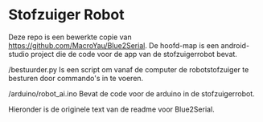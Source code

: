 # Stofzuiger Robot

Deze repo is een bewerkte copie van https://github.com/MacroYau/Blue2Serial. De hoofd-map is een android-studio project die de code voor de app van de stofzuigerrobot bevat. 

/bestuurder.py          Is een script om vanaf de computer de robotstofzuiger te besturen door commando's in te voeren.

/arduino/robot_ai.ino   Bevat de code voor de arduino in de stofzuigerrobot.

Hieronder is de originele text van de readme voor Blue2Serial.